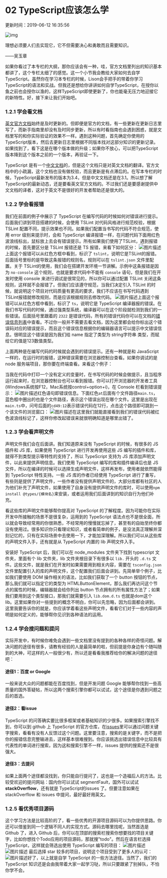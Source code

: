# 02 TypeScript应该怎么学

更新时间：2019-06-12 16:35:56

![img](img/5cf3c46500019dbd06400360.jpg)



理想必须要人们去实现它，它不但需要决心和勇敢而且需要知识。

——吴玉章

如果你看过了本专栏的大纲，那你应该会有一种，哇，官方文档里列出的知识基本都讲了，这个专栏太细了的感觉。这一个小节我会教给大家如何去自学TypeScript。虽然你在学习本专栏的时候，Lison会手把手的带着你学习TypeScript的语法和实战。但我还是想给你讲讲如何自学TypeScript，在授你以鱼之前也会授你以渔的，这样TypeScript即使更新了，你也能毫无压力地迎接它的新特性。好，接下来让我们开始吧。

### 1.2.1 学会看文档

[英文官方文档](http://www.typescriptlang.org/docs/home.html)始终是及时更新的。但即便是官方的文档，有一些更新在更新日志里写了，而新手指南里却没有及时同步更新，所以有时看指南也会遇到困惑，就是文档里写的和你实际验证的效果不一样。遇到这种问题，首先确定你使用的TypeScript版本，然后去更新日志里根据不同版本找对这部分知识的更新记录。如果找到了，看下这是在哪个版本做的升级；如果你不放心，可以把TypeScript版本降到这个版本之前的一个版本，再验证一下。

TypeScript 是有一个[中文文档](https://www.tslang.cn/docs/home.html)的，但是这个文档只是对英文文档的翻译。官方文档中的小疏漏，这个文档也没有做校验，而且更新是有点滞后的。在写本专栏的时候，TypeScript最新发布的版本为3.4，但是中文文档还是在3.1。所以想了解TypeScript的最新动态，还是要看英文官方文档的。不过我们还是要感谢提供中文文档的译者，这对于英文不是很好的开发者帮助还是很大的。

### 1.2.2 学会看报错

我们在前面的例子中展示了 TypeScript 在编写代码的时候如何对错误进行提示。后面我们讲到项目搭建的时候，会使用 TSLint 对代码风格进行规范校验，根据 TSLint 配置不同，提示效果也不同。如果我们配置当书写的代码不符合规范，使用 error 级别来提示时，会和 TypeScript 编译报错一样，在问题代码下面用红色波浪线标出，鼠标放上去会有错误提示。所有如果我们使用了TSLint，遇到报错的时候，首先要区分是 TSLint 报错还是 TS 报错，来看下如何区分：
![图片描述](img/5cef917b0001ff3711000264.png)上面这个报错可以从红色方框中看到，标识了 `tslint`，说明它是TSLint的报错。后面括号里标的是导致这条报错的规则名，规则可以在 `tslint.json` 文件里配置。关于 TSLint的使用，我们会在搭建开发环境一节讲解。示例中这条报错是因为 `no-console` 这个规则，也就是要求代码中不能有 `console` 语句，但是我们在开发时使用 console 来进行调试是很常见的，所以你可以通过配置 TSLint 关闭这条规则，这样就不会报错了。但我们应该遵守规范，当我们决定引入 TSLint 的时候，就说明这个项目对代码质量有更高的要求，我们不应该在书写代码遇到TSLint报错就修改规则，而是应该根据规则去修改代码。
![图片描述](img/5cef919900015a9b07380216.png)上面这个报错可以从红色方框中看到，标识了 `ts`，说明它是 TypeScript 编译器报的错误。在我们书写代码的时候，通过强类型系统，编译器可以在这个阶段就检测到我们的一些错误。后面括号里跟着的 `2322` 是错误代码，所有的错误代码你可以在文档的[错误信息列表](https://www.tslang.cn/docs/handbook/error.html)中查看。不过你一般并不需要去看文档，因为这里都会给你标出这个错误码对应的错误提示，而且这个错误信息根据你的编辑器语言可以提示中文错误信息。很明显这个错误是因为我们给 name 指定了类型为 string字符串 类型，而赋给它的值是123数值类型。

上面两种是在编写代码的时候就会遇到的错误提示。还有一种就是和 JavaScript 一样的，在运行时的报错，这种错误需要在浏览器控制台查看。如果你调试的是 node 服务端项目，那你要在终端查看。来看这个例子：

当我在代码中打印一个没有定义的变量时，在书写代码的时候会做提示，且当程序运行起来时，在浏览器控制台也可以看到报错。你可以打开浏览器的开发者工具(Windows系统按F12，Mac系统按control+option+i)，在 Console 栏看到错误提示：
![图片描述](img/5cef91b6000153e812200460.png)红色语句即错误信息。下面红色`at`后面有个文件路径`main.ts`，蓝色框中圈出的也是个文件路径，表示这个错误出现在哪个文件。这里是出现在`main.ts`中，问号后面的`cd49:12`表示错误代码在12行，点击这个路径即可跳到一个该文件的浏览窗口：
![图片描述](img/5cef91d500010e6b12200694.png)在这里我们就能直接看到我们的错误代码被红色波浪线标记了，这样你修改起错误来就很明确知道是哪里出错了。

### 1.2.3 学会看声明文件

声明文件我们会在后面讲。我们知道原来没有 TypeScript 的时候，有很多的 JS 插件和 JS 库，如果使用 TypeScript 进行开发再使用这些 JS 编写的插件和库，就得不到类型提示等特性的支持了，所以 TypeScript 支持为 JS 库添加声明文件，以此来提供声明信息。我们使用 TypeScript 编写的库和插件编译后也是 JS 文件，所以在编译的时候可以选择生成声明文件，这样再发布，使用者就依然能得到 TypeScript 特性支持。一些 JS 库的作者已经使用 TypeScript 进行了重写，有些则是提供了声明文件，一些作者没有提供声明文件的，大部分库都有社区的人为他们补充了声明文件，如果使用了自身没有提供声明文件的库时，可以使用`npm install @types/{模块名}`来安装，或者运用我们后面讲到的知识自行为他们补充。

看这些库的声明文件能够帮你提高对 TypeScript 的了解程度。因为可能你在实际开发中所接触的场景不是很复杂，运用到的 TypeScript 语法点也不是很全面，所以就会导致经常用的你很熟悉，不经常用的慢慢就忘掉了，甚至有的自始至终你都没有使用过。很多知识你只看理论知识，或者看简单的例子，是没法真正理解并深刻记忆的，只有在实际场景中去使用一下，才能加深理解。所以我们可以从这些库的声明文件入手，还有就是从 TypeScript 内置的 lib 声明文件入手。

安装好 TypeScript 后，我们可以在 node_modules 文件夹下找到 typescript 文件夹，里面有个 lib 文件夹，lib 文件夹根目录下有很多以 `lib.` 开头的 `.d.ts` 文件。这些文件，就是我们在开发时如果需要用到相关内容，需要在 `tsconfig.json` 文件里配置引入的库的声明文件，这个配置我们后面会讲到。先简单举个例子，比如我们要使用 DOM 操作相关的语法，比如我们获取了一个 button 按钮的节点，那么我们就可以指定它的类型为 HTMLButtonElement，那么我们再访问这个节点的属性的时候，编辑器就会给你列出 button 节点拥有的所有属性方法了；如果我们要用到这个类型接口，那我们就需要引入 `lib.dom.d.ts` 也就是dom这个 lib。这里如果你对一些提到的概念不明白，你可以先忽略，因为后面都会讲到。这里我要告诉你的就是，你应该学着看这些声明文件，看看它们对于一些内容的声明是如何定义的，能够帮你见识到各种语法的运用。

### 1.2.4 学会搜问题和提问

实际开发中，有时候你难免会遇到一些文档里没有提到的各种各样的奇怪问题。解决问题的途径有很多，请教有经验的人是最简单的啦，但前提是你身边有个随叫随到的大神，可这样的人一般很少有，所以还是看看我推荐给你的解决问题的途径吧：

#### 途径1：百度 or Google

一般来说大众的问题都能在百度找到，但是开发问题 Google 能够帮你找到一些高质量的国外答疑帖，所以这两个搜索引擎你都可以试试，这个途径是你遇到问题之后的首选。

#### 途径2：看issue

TypeScript 的问答确实要比很多框架或者基础知识的少很多。如果搜索引擎找不到，你可以到 github 上 TypeScript 的官方仓库，在[issues](https://github.com/Microsoft/TypeScript/issues)里可以通过问题关键字搜索，看看有没有人反馈过这个问题。这里要注意，搜索的是关键字，而不是把你的报错信息完整输进去，这样基本很难搜到。你应该挑选出错误信息中比较具有代表性的单词进行搜索，因为这和搜索引擎不一样，issues 提供的搜索还不是很强大。

#### 途径3：去提问

如果上面两个途径都没找到，你只能自行提问了，这也是一个造福后人的方法。比较受欢迎的提问网站：国内你可以试试 segmentFault，国外可以试试**stackOverflow**，还有就是 TypeScript的issues 了。但要注意如果在 stackOverflow 和 issues 中提问，最好最好用英文。

### 1.2.5 看优秀项目源码

这个学习方法是比较高阶的了，看一些优秀的开源项目源码可以为你提供思路。你还可以借鉴到同一个逻辑不同人的实现方式。源码去哪里找呢，当然首选是 Github 了，进入 Github 后，你可以在顶部的搜索栏搜索你想要找的项目关键字，比如你想找个Todo应用的项目源码，那就搜"todo"。然后在语言栏选择 TypeScript，这样就会筛选出使用 TypeScript 编写的项目：
![图片描述](img/5cef91fc0001666517420182.png)![图片描述](img/5cef92110001b6b004980736.png)
最后选择 star 较多的项目，说明这个项目受到了更多人的认可：
![图片描述](img/5cef922700019ad114580334.png)好了，以上就是自学 TypeScript 的一些方法途径。当然了，我们的 TypeScript 知识还是会由我带着大家一起学习哒，所以只要跟紧了别掉队，不怕你学不会。